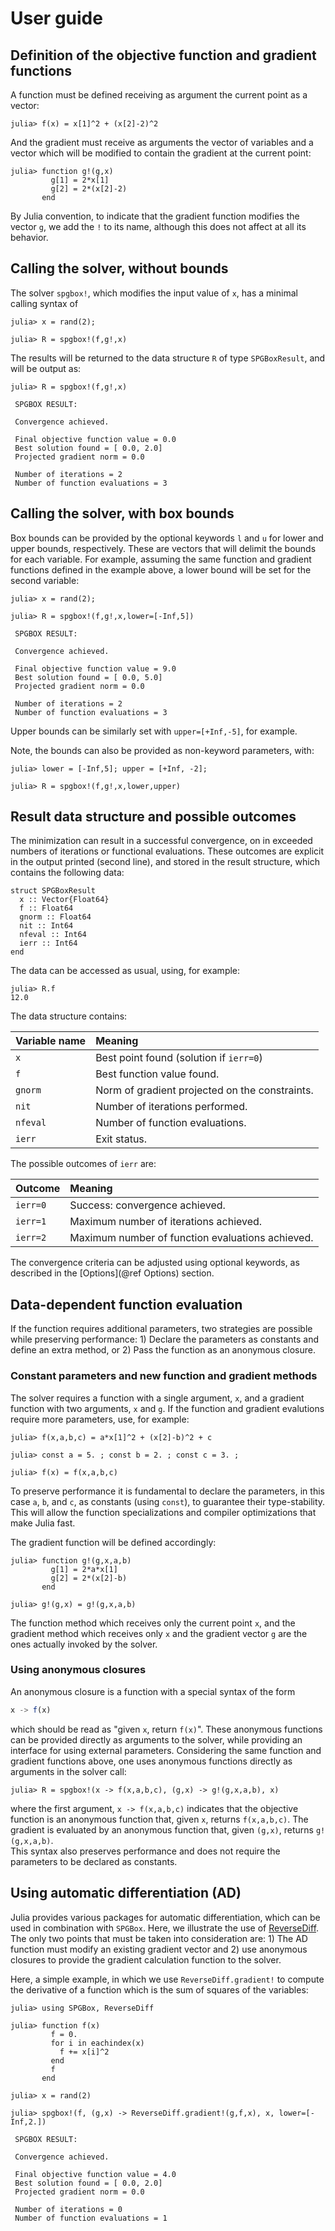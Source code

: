 # User guide

## Definition of the objective function and gradient functions

A function must be defined receiving as argument the current point as a vector: 

```julia-repl
julia> f(x) = x[1]^2 + (x[2]-2)^2

```

And the gradient must receive as arguments the vector of variables and a
vector which will be modified to contain the gradient at the current point:

```julia-repl
julia> function g!(g,x)
         g[1] = 2*x[1]
         g[2] = 2*(x[2]-2)
       end

```
By Julia convention, to indicate that the gradient function modifies the vector `g`, we add
the `!` to its name, although this does not affect at all its behavior.

## Calling the solver, without bounds

The solver `spgbox!`, which modifies the input value of `x`, has a
minimal calling syntax of

```julia-repl
julia> x = rand(2);

julia> R = spgbox!(f,g!,x)

```

The results will be returned to the data structure `R` of type
`SPGBoxResult`, and will be output as: 

```julia-repl
julia> R = spgbox!(f,g!,x)

 SPGBOX RESULT:

 Convergence achieved.

 Final objective function value = 0.0
 Best solution found = [ 0.0, 2.0]
 Projected gradient norm = 0.0

 Number of iterations = 2
 Number of function evaluations = 3

```

## Calling the solver, with box bounds

Box bounds can be provided by the optional keywords `l` and `u` for
lower and upper bounds, respectively. These are vectors that will
delimit the bounds for each variable. For example, assuming the same
function and gradient functions defined in the example above, a lower
bound will be set for the second variable:

```julia-repl
julia> x = rand(2);

julia> R = spgbox!(f,g!,x,lower=[-Inf,5])

 SPGBOX RESULT: 

 Convergence achieved. 

 Final objective function value = 9.0
 Best solution found = [ 0.0, 5.0]
 Projected gradient norm = 0.0

 Number of iterations = 2
 Number of function evaluations = 3

```

Upper bounds can be similarly set with `upper=[+Inf,-5]`, for example.

Note, the bounds can also be provided as non-keyword parameters, with:
```
julia> lower = [-Inf,5]; upper = [+Inf, -2];

julia> R = spgbox!(f,g!,x,lower,upper)

```

## Result data structure and possible outcomes

The minimization can result in a successful convergence, on in exceeded
numbers of iterations or functional evaluations. These outcomes are
explicit in the output printed (second line), and stored in the result
structure, which contains the following data: 

```julia-repl
struct SPGBoxResult
  x :: Vector{Float64}
  f :: Float64
  gnorm :: Float64
  nit :: Int64
  nfeval :: Int64
  ierr :: Int64
end
```

The data can be accessed as usual, using, for example:

```julia-repl
julia> R.f
12.0

```

The data structure contains:

| Variable name    | Meaning         |
|:-----------------|:----------------|
| `x`              | Best point found (solution if `ierr=0`) |
| `f`              | Best function value found. |
| `gnorm`          | Norm of gradient projected on the constraints. |
| `nit`            | Number of iterations performed. | 
| `nfeval`         | Number of function evaluations. |
| `ierr`           | Exit status.  |

The possible outcomes of `ierr` are:

| Outcome          |  Meaning                 |
|:-----------------|:----------------|
| `ierr=0`           | Success: convergence achieved. |
| `ierr=1`           | Maximum number of iterations achieved. |
| `ierr=2`           | Maximum number of function evaluations achieved.  |

The convergence criteria can be adjusted using optional keywords, as
described in the [Options](@ref Options) section.

## Data-dependent function evaluation

If the function requires additional parameters, two strategies are
possible while preserving performance: 1) Declare the parameters as constants
and define an extra method, or 2) Pass the function as an anonymous closure. 

### Constant parameters and new function and gradient methods 

The solver requires a function with a single argument, `x`, and a gradient
function with two arguments, `x` and `g`. If the function and gradient evalutions
require more parameters, use, for example: 

```julia-repl
julia> f(x,a,b,c) = a*x[1]^2 + (x[2]-b)^2 + c

julia> const a = 5. ; const b = 2. ; const c = 3. ;

julia> f(x) = f(x,a,b,c) 

```
To preserve performance it is fundamental to declare the parameters, in this
case `a`, `b`, and `c`, as constants (using `const`), to guarantee their
type-stability. This will allow the function specializations and compiler
optimizations that make Julia fast. 

The gradient function will be defined accordingly:

```julia-repl
julia> function g!(g,x,a,b)
         g[1] = 2*a*x[1]
         g[2] = 2*(x[2]-b)
       end

julia> g!(g,x) = g!(g,x,a,b) 

```

The function method which receives only the current point `x`, and the
gradient method which receives only `x` and the gradient vector `g` are
the ones actually invoked by the solver.

### Using anonymous closures 

An anonymous closure is a function with a special syntax of the form 

```julia
x -> f(x)

```
which should be read as "given `x`, return `f(x)`". These anonymous functions can
be provided directly as arguments to the solver, while providing an interface for 
using external parameters. Considering the same function and gradient functions
above, one uses anonymous functions  directly as arguments in the solver call:

```julia-repl
julia> R = spgbox!(x -> f(x,a,b,c), (g,x) -> g!(g,x,a,b), x)

```
where the first argument, `x -> f(x,a,b,c)` indicates that the objective
function is an anonymous function that, given `x`, returns `f(x,a,b,c)`. The gradient
is evaluated by an anonymous function that, given `(g,x)`, returns `g!(g,x,a,b)`.  
This syntax also preserves performance and does not require the parameters to be declared
as constants. 

## Using automatic differentiation (AD)

Julia provides various packages for automatic differentiation, which can
be used in combination with `SPGBox`. Here, we illustrate the use of
[ReverseDiff](http://www.juliadiff.org/ReverseDiff.jl/). The
only two points that must be taken into consideration are: 1) The
AD function must modify an existing gradient vector and 2) use anonymous
closures to provide the gradient calculation function to the solver.

Here, a simple example, in which we use `ReverseDiff.gradient!` to
compute the derivative of a function which is the sum of squares of
the variables:

```julia-repl
julia> using SPGBox, ReverseDiff

julia> function f(x)
         f = 0.
         for i in eachindex(x)
           f += x[i]^2
         end
         f
       end

julia> x = rand(2)

julia> spgbox!(f, (g,x) -> ReverseDiff.gradient!(g,f,x), x, lower=[-Inf,2.])

 SPGBOX RESULT:

 Convergence achieved.

 Final objective function value = 4.0
 Best solution found = [ 0.0, 2.0]
 Projected gradient norm = 0.0

 Number of iterations = 0
 Number of function evaluations = 1

```
